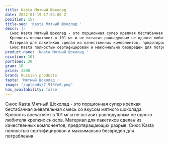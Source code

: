 ```yaml
---
title: Kasta Мятный Шоколад
date: 2022-01-19 17:54:00 Z
position: 157
title-seo: 'Kasta Мятный Шоколад '
descr: |-
  Снюс Kasta Мятный Шоколад - это порционная супер крепкая бестабачная жевательная смесь со вкусом мятного шоколада.
  Крепость впечатляет в 101 мг и не оставит равнодушным не одного любителя крепких снюсов.
  Материал для пакетиков сделан из качественных компонентов, предотвращающих разрыв.
  Снюс Kasta полностью сертифицирован и максимально безвреден для потребления.
product-name: 'Kasta Мятный Шоколад '
nicotine: 101
portions: 20
gram: 10
price: 2800
brand: Russian products
taste: 'Мятный Шоколад '
image: "/uploads/7-913fe6.png"
has_availability: false
---
```


Снюс Kasta Мятный Шоколад - это порционная супер крепкая бестабачная жевательная смесь со вкусом мятного шоколада.
Крепость впечатляет в 101 мг и не оставит равнодушным не одного любителя крепких снюсов.
Материал для пакетиков сделан из качественных компонентов, предотвращающих разрыв.
Снюс Kasta полностью сертифицирован и максимально безвреден для потребления.